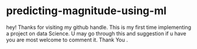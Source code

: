 # predicting-magnitude-using-ml
hey! Thanks for visiting my github handle. This is my first time implementing a project on data Science. U may go through this and suggestion if u have you are most welcome to comment it. Thank You .
